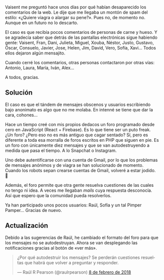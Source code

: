 Vaisent me preguntó hace unos días por qué habían desaparecido los comentarios de la web. Le dije que me llegaba un montón de spam del estilo: «¿Quiere viagra o alargar su pene?». Pues no, de momento no. Aunque en un futuro no lo descarto.

El caso es que recibía pocos comentarios de personas de carne y hueso. Y se agradecía saber que detrás de las pantallas electrónicas sigue habiendo gente: Vaisent, Fran, Dani, Julieta, Miguel, Xouba, Néstor, Justo, Gustavo, Óscar, Consuelo, Javier, Jose, Helen, Jim, David, Vero, Sofía, Xavi... Todos ellos dejaron algún mensajito.

Cuando cerré los comentarios, otras personas contactaron por otras vías: Antonio, Laura, María, Iván, Alex...

A todos, gracias.

## Solución

El caso es que el tándem de mensajes obscenos y usuarios escribiendo bajo anonimato es algo que no me molaba. En intenné se tiene que dar la cara, cohones...

Hace un tiempo creé con mis propios dedacos un foro programado desde cero en JavaScript (React + Firebase). Es lo que tiene ser un puto freak. ¿Un foro? ¿Pero eso no es más antiguo que cagar sentado? Sí, pero es diferente a toda esa morralla de foros escritos en PHP que siguen en pie. Es un foro con únicamente diez mensajes y que se van autodestruyendo a medida que pasa el tiempo. A lo Snapchat o Instagram.

Uno debe autentificarse con una cuenta de Gmail, por lo que los problemas de mensajes anónimos y de viagra se han solucionado de momento. Cuando los robots sepan crearse cuentas de Gmail, volveré a estar jodido. 🤖

Además, el foro permite que otra gente resuelva cuestiones de las cuales no tengo ni idea. A veces me llegaban *mails* cuya respuesta desconocía. Así que espero que la comunidad pueda resolverlos.

Ya han participado unos pocos usuarios: Raúl, Sofía y un tal Pimper Pamper... Gracias de nuevo.

## Actualización

Debido a las sugerencias de Raúl, he cambiado el formato del foro para que los mensajes no se autodestruyan. Ahora se van desplegando las notificaciones gracias al botón de «ver más».

<blockquote class="twitter-tweet" data-lang="es"><p lang="es" dir="ltr">¿Por qué autodestruir los mensajes? Se perderán cuestiones resueltas que habrá que volver a preguntar y responder.</p>&mdash; Raúl R Pearson (@raulrpearson) <a href="https://twitter.com/raulrpearson/status/961539273773273088?ref_src=twsrc%5Etfw">8 de febrero de 2018</a></blockquote>